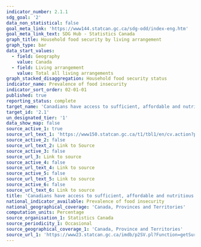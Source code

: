 ```yaml
---
indicator_number: 2.1.1
sdg_goal: '2'
data_non_statistical: false
goal_meta_link: 'https://www144.statcan.gc.ca/sdg-odd/index-eng.htm'
goal_meta_link_text: SDG Hub - Statistics Canada
graph_title: Household food security by living arrangement
graph_type: bar
data_start_values:
  - field: Geography
    value: Canada
  - field: Living arrangement
    value: Total all living arrangements 
graph_stacked_disaggregation: Household food security status
indicator_name: Prevalence of food insecurity
indicator_sort_order: 02-01-01
published: true
reporting_status: complete
target_name: 'Canadians have access to sufficient, affordable and nutritious food'
target_id: '2.1'
un_designated_tier: '1'
data_show_map: false
source_active_1: true
source_url_text_1: 'https://www150.statcan.gc.ca/t1/tbl1/en/cv.action?pid=1310038501'
source_active_2: false
source_url_text_2: Link to Source
source_active_3: false
source_url_3: Link to source
source_active_4: false
source_url_text_4: Link to source
source_active_5: false
source_url_text_5: Link to source
source_active_6: false
source_url_text_6: Link to source
title: 'Canadians have access to sufficient, affordable and nutritious food'
national_indicator_available: Prevalence of food insecurity
national_geographical_coverage: 'Canada, Provinces and Territories'
computation_units: Percentage
source_organisation_1: Statistics Canada
source_periodicity_1: Occasional
source_geographical_coverage_1: 'Canada, Province and Territories'
source_url_1: 'https://www23.statcan.gc.ca/imdb/p2SV.pl?Function=getSurvey&SDDS=3226'
---
```

